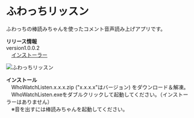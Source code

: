 ﻿ふわっちリッスン
================
ふわっちの棒読みちゃんを使ったコメント音声読み上げアプリです。

**リリース情報**  
version1.0.0.2  
　[インストーラー](https://github.com/ryujimiya/WhoWatchListen/blob/master/publish/)  

![ふわっちリッスン](https://stat.ameba.jp/user_images/20180219/19/ryujimiya/f5/e3/j/o0511034314134818064.jpg?caw=800)  

**インストール**  
　WhoWatchListen.x.x.x.zip ("x.x.x.x"はバージョン) をダウンロード＆解凍。  
　WhoWatchListen.exeをダブルクリックして起動してください。（インストーラーはありません）  
　※音を出すには棒読みちゃんを起動してください。  

